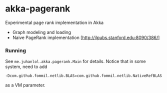 akka-pagerank
=============

Experimental page rank implementation in Akka

  - Graph modeling and loading
  - Naive PageRank implementation [http://ilpubs.stanford.edu:8090/386/]

### Running ###

See `me.juhanlol.akka.pagerank.Main` for details.
Notice that in some system, need to add

  `-Dcom.github.fommil.netlib.BLAS=com.github.fommil.netlib.NativeRefBLAS`

as a VM parameter.
